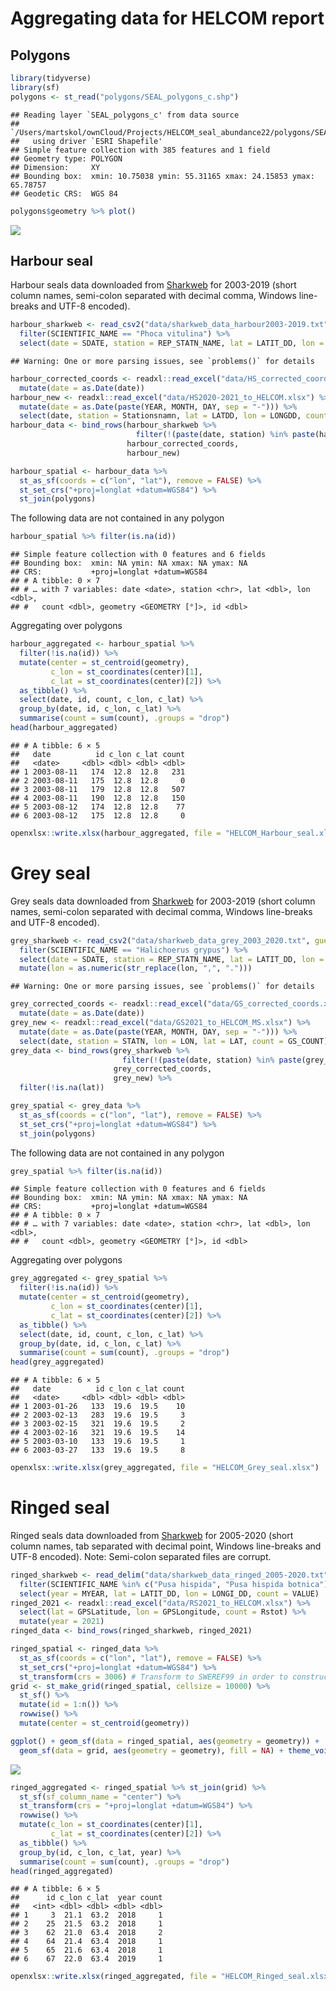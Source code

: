 Aggregating data for HELCOM report
================

## Polygons

``` r
library(tidyverse)
library(sf)
polygons <- st_read("polygons/SEAL_polygons_c.shp")
```

    ## Reading layer `SEAL_polygons_c' from data source 
    ##   `/Users/martskol/ownCloud/Projects/HELCOM_seal_abundance22/polygons/SEAL_polygons_c.shp' 
    ##   using driver `ESRI Shapefile'
    ## Simple feature collection with 385 features and 1 field
    ## Geometry type: POLYGON
    ## Dimension:     XY
    ## Bounding box:  xmin: 10.75038 ymin: 55.31165 xmax: 24.15853 ymax: 65.78757
    ## Geodetic CRS:  WGS 84

``` r
polygons$geometry %>% plot()
```

![](reporting_data_files/figure-gfm/unnamed-chunk-1-1.png)<!-- -->

## Harbour seal

Harbour seals data downloaded from
[Sharkweb](https://sharkweb.smhi.se/hamta-data/) for 2003-2019 (short
column names, semi-colon separated with decimal comma, Windows
line-breaks and UTF-8 encoded).

``` r
harbour_sharkweb <- read_csv2("data/sharkweb_data_harbour2003-2019.txt", guess_max = Inf) %>% 
  filter(SCIENTIFIC_NAME == "Phoca vitulina") %>% 
  select(date = SDATE, station = REP_STATN_NAME, lat = LATIT_DD, lon = LONGI_DD, count = VALUE)
```

    ## Warning: One or more parsing issues, see `problems()` for details

``` r
harbour_corrected_coords <- readxl::read_excel("data/HS_corrected_coords.xlsx") %>% 
  mutate(date = as.Date(date))
harbour_new <- readxl::read_excel("data/HS2020-2021_to_HELCOM.xlsx") %>% 
  mutate(date = as.Date(paste(YEAR, MONTH, DAY, sep = "-"))) %>% 
  select(date, station = Stationsnamn, lat = LATDD, lon = LONGDD, count = HS_COUNT)
harbour_data <- bind_rows(harbour_sharkweb %>% 
                            filter(!(paste(date, station) %in% paste(harbour_corrected_coords$date, harbour_corrected_coords$station))), 
                          harbour_corrected_coords,
                          harbour_new)
```

``` r
harbour_spatial <- harbour_data %>%  
  st_as_sf(coords = c("lon", "lat"), remove = FALSE) %>% 
  st_set_crs("+proj=longlat +datum=WGS84") %>% 
  st_join(polygons)
```

The following data are not contained in any polygon

``` r
harbour_spatial %>% filter(is.na(id)) 
```

    ## Simple feature collection with 0 features and 6 fields
    ## Bounding box:  xmin: NA ymin: NA xmax: NA ymax: NA
    ## CRS:           +proj=longlat +datum=WGS84
    ## # A tibble: 0 × 7
    ## # … with 7 variables: date <date>, station <chr>, lat <dbl>, lon <dbl>,
    ## #   count <dbl>, geometry <GEOMETRY [°]>, id <dbl>

Aggregating over polygons

``` r
harbour_aggregated <- harbour_spatial %>% 
  filter(!is.na(id)) %>% 
  mutate(center = st_centroid(geometry),
         c_lon = st_coordinates(center)[1],
         c_lat = st_coordinates(center)[2]) %>% 
  as_tibble() %>% 
  select(date, id, count, c_lon, c_lat) %>% 
  group_by(date, id, c_lon, c_lat) %>% 
  summarise(count = sum(count), .groups = "drop")
head(harbour_aggregated)
```

    ## # A tibble: 6 × 5
    ##   date          id c_lon c_lat count
    ##   <date>     <dbl> <dbl> <dbl> <dbl>
    ## 1 2003-08-11   174  12.8  12.8   231
    ## 2 2003-08-11   175  12.8  12.8     0
    ## 3 2003-08-11   179  12.8  12.8   507
    ## 4 2003-08-11   190  12.8  12.8   150
    ## 5 2003-08-12   174  12.8  12.8    77
    ## 6 2003-08-12   175  12.8  12.8     0

``` r
openxlsx::write.xlsx(harbour_aggregated, file = "HELCOM_Harbour_seal.xlsx")
```

# Grey seal

Grey seals data downloaded from
[Sharkweb](https://sharkweb.smhi.se/hamta-data/) for 2003-2019 (short
column names, semi-colon separated with decimal comma, Windows
line-breaks and UTF-8 encoded).

``` r
grey_sharkweb <- read_csv2("data/sharkweb_data_grey_2003_2020.txt", guess_max = Inf) %>% 
  filter(SCIENTIFIC_NAME == "Halichoerus grypus") %>% 
  select(date = SDATE, station = REP_STATN_NAME, lat = LATIT_DD, lon = LONGI_DD, count = VALUE) %>% 
  mutate(lon = as.numeric(str_replace(lon, ",", ".")))
```

    ## Warning: One or more parsing issues, see `problems()` for details

``` r
grey_corrected_coords <- readxl::read_excel("data/GS_corrected_coords.xlsx") %>% 
  mutate(date = as.Date(date))
grey_new <- readxl::read_excel("data/GS2021_to_HELCOM_MS.xlsx") %>% 
  mutate(date = as.Date(paste(YEAR, MONTH, DAY, sep = "-"))) %>% 
  select(date, station = STATN, lon = LON, lat = LAT, count = GS_COUNT)
grey_data <- bind_rows(grey_sharkweb %>% 
                         filter(!(paste(date, station) %in% paste(grey_corrected_coords$date, grey_corrected_coords$station))),
                       grey_corrected_coords,
                       grey_new) %>% 
  filter(!is.na(lat))
```

``` r
grey_spatial <- grey_data %>%  
  st_as_sf(coords = c("lon", "lat"), remove = FALSE) %>% 
  st_set_crs("+proj=longlat +datum=WGS84") %>% 
  st_join(polygons)
```

The following data are not contained in any polygon

``` r
grey_spatial %>% filter(is.na(id))
```

    ## Simple feature collection with 0 features and 6 fields
    ## Bounding box:  xmin: NA ymin: NA xmax: NA ymax: NA
    ## CRS:           +proj=longlat +datum=WGS84
    ## # A tibble: 0 × 7
    ## # … with 7 variables: date <date>, station <chr>, lat <dbl>, lon <dbl>,
    ## #   count <dbl>, geometry <GEOMETRY [°]>, id <dbl>

Aggregating over polygons

``` r
grey_aggregated <- grey_spatial %>% 
  filter(!is.na(id)) %>% 
  mutate(center = st_centroid(geometry),
         c_lon = st_coordinates(center)[1],
         c_lat = st_coordinates(center)[2]) %>% 
  as_tibble() %>% 
  select(date, id, count, c_lon, c_lat) %>% 
  group_by(date, id, c_lon, c_lat) %>% 
  summarise(count = sum(count), .groups = "drop")
head(grey_aggregated)
```

    ## # A tibble: 6 × 5
    ##   date          id c_lon c_lat count
    ##   <date>     <dbl> <dbl> <dbl> <dbl>
    ## 1 2003-01-26   133  19.6  19.5    10
    ## 2 2003-02-13   283  19.6  19.5     3
    ## 3 2003-02-15   321  19.6  19.5     2
    ## 4 2003-02-16   321  19.6  19.5    14
    ## 5 2003-03-10   133  19.6  19.5     1
    ## 6 2003-03-27   133  19.6  19.5     8

``` r
openxlsx::write.xlsx(grey_aggregated, file = "HELCOM_Grey_seal.xlsx")
```

# Ringed seal

Ringed seals data downloaded from
[Sharkweb](https://sharkweb.smhi.se/hamta-data/) for 2005-2020 (short
column names, tab separated with decimal point, Windows line-breaks and
UTF-8 encoded). Note: Semi-colon separated files are corrupt.

``` r
ringed_sharkweb <- read_delim("data/sharkweb_data_ringed_2005-2020.txt", delim = "\t", guess_max = Inf) %>% 
  filter(SCIENTIFIC_NAME %in% c("Pusa hispida", "Pusa hispida botnica")) %>% 
  select(year = MYEAR, lat = LATIT_DD, lon = LONGI_DD, count = VALUE)
ringed_2021 <- readxl::read_excel("data/RS2021_to_HELCOM.xlsx") %>% 
  select(lat = GPSLatitude, lon = GPSLongitude, count = Rstot) %>% 
  mutate(year = 2021)
ringed_data <- bind_rows(ringed_sharkweb, ringed_2021)
```

``` r
ringed_spatial <- ringed_data %>% 
  st_as_sf(coords = c("lon", "lat"), remove = FALSE) %>% 
  st_set_crs("+proj=longlat +datum=WGS84") %>% 
  st_transform(crs = 3006) # Transform to SWEREF99 in order to construct 10km x 10km grid
grid <- st_make_grid(ringed_spatial, cellsize = 10000) %>% 
  st_sf() %>% 
  mutate(id = 1:n()) %>% 
  rowwise() %>% 
  mutate(center = st_centroid(geometry))
```

``` r
ggplot() + geom_sf(data = ringed_spatial, aes(geometry = geometry)) + 
  geom_sf(data = grid, aes(geometry = geometry), fill = NA) + theme_void()
```

![](reporting_data_files/figure-gfm/unnamed-chunk-12-1.png)<!-- -->

``` r
ringed_aggregated <- ringed_spatial %>% st_join(grid) %>% 
  st_sf(sf_column_name = "center") %>% 
  st_transform(crs = "+proj=longlat +datum=WGS84") %>% 
  rowwise() %>% 
  mutate(c_lon = st_coordinates(center)[1],
         c_lat = st_coordinates(center)[2]) %>% 
  as_tibble() %>% 
  group_by(id, c_lon, c_lat, year) %>% 
  summarise(count = sum(count), .groups = "drop")
head(ringed_aggregated)
```

    ## # A tibble: 6 × 5
    ##      id c_lon c_lat  year count
    ##   <int> <dbl> <dbl> <dbl> <dbl>
    ## 1     3  21.1  63.2  2018     1
    ## 2    25  21.5  63.2  2018     1
    ## 3    62  21.0  63.4  2018     2
    ## 4    64  21.4  63.4  2018     1
    ## 5    65  21.6  63.4  2018     1
    ## 6    67  22.0  63.4  2019     1

``` r
openxlsx::write.xlsx(ringed_aggregated, file = "HELCOM_Ringed_seal.xlsx")
```
